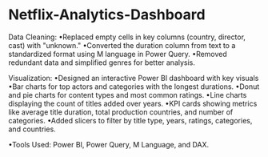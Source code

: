 # Netflix-Analytics-Dashboard

Data Cleaning:
•Replaced empty cells in key columns (country, director, cast) with "unknown."
•Converted the duration column from text to a standardized format using M language
in Power Query.
•Removed redundant data and simplified genres for better analysis.

Visualization:
•Designed an interactive Power BI dashboard with key visuals
•Bar charts for top actors and categories with the longest durations.
•Donut and pie charts for content types and most common ratings.
•Line charts displaying the count of titles added over years.
•KPI cards showing metrics like average title duration, total production countries, and
number of categories.
•Added slicers to filter by title type, years, ratings, categories, and countries.

•Tools Used: Power BI, Power Query, M Language, and DAX.
